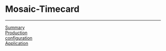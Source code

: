# Mosaic-Timecard

---
[Summary](Summary.md)  
[Production](Production.md)  
[configuration](Configuration.md)  
[Application](Application.md)
